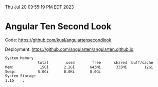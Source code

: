 Thu Jul 20 09:55:19 PM EDT 2023

# Angular Ten Second Look

Code: https://github.com/kusl/angulartensecondlook

Deployment: https://github.com/angularten/angularten.github.io

```bash
System Memory
               total        used        free      shared  buff/cache   available
Mem:            15Gi       2.2Gi       643Mi       335Mi        12Gi        12Gi
Swap:          8.0Gi       0.0Ki       8.0Gi
System Storage
1.1G	.
```
```bash
